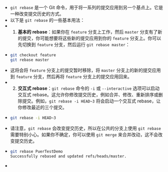 - `git rebase` 是一个 Git 命令，用于将一系列的提交应用到另一个基点上。它是一种改变提交历史的方式。
- 以下是 `git rebase` 的一些基本用法：
- 1. **基本的 rebase**：如果你在 `feature` 分支上工作，然后 `master` 分支有了新的提交，你可能想要将这些新的提交应用到你的 `feature` 分支上。你可以先切换到 `feature` 分支，然后运行 `git rebase master`：
- ```bash
  git checkout feature
  git rebase master
  ```
- 这将会将 `feature` 分支上的提交暂时移除，将 `master` 分支上的新的提交应用到 `feature` 分支，然后再将 `feature` 分支上的提交应用回来。
- 2. **交互式 rebase**：`git rebase` 命令的 `-i` 或 `--interactive` 选项可以启动交互式 rebase。这允许你修改提交历史，例如合并、修改、重新排序或删除提交。例如，`git rebase -i HEAD~3` 将会启动一个交互式 rebase，让你修改最近的三个提交。
- ```bash
  git rebase -i HEAD~3
  ```
- 请注意，`git rebase` 会改变提交历史，所以在公共的分支上使用 `git rebase` 需要特别小心。如果你不确定，你可以使用 `git merge` 来合并改动，这不会改变提交历史。
- ``` bash
  git rebase PuerTestDemo
  Successfully rebased and updated refs/heads/master.
  ```
-